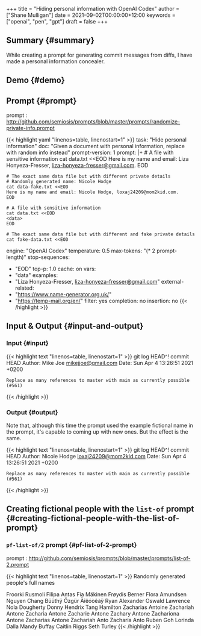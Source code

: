 +++
title = "Hiding personal information with OpenAI Codex"
author = ["Shane Mulligan"]
date = 2021-09-02T00:00:00+12:00
keywords = ["openai", "pen", "gpt"]
draft = false
+++

## Summary {#summary}

While creating a prompt for generating commit
messages from diffs, I have made a personal
information concealer.


## Demo {#demo}

<!-- Play on asciinema.com -->
<!-- <a title="asciinema recording" href="https://asciinema.org/a/GdPiFP0YLpfiZDeo9ptrCf6m1" target="_blank"><img alt="asciinema recording" src="https://asciinema.org/a/GdPiFP0YLpfiZDeo9ptrCf6m1.svg" /></a> -->
<!-- Play on the blog -->
<script src="https://asciinema.org/a/GdPiFP0YLpfiZDeo9ptrCf6m1.js" id="asciicast-GdPiFP0YLpfiZDeo9ptrCf6m1" async></script>


## Prompt {#prompt}

prompt
: <http://github.com/semiosis/prompts/blob/master/prompts/randomize-private-info.prompt>

<!--listend-->

{{< highlight yaml "linenos=table, linenostart=1" >}}
task: "Hide personal information"
doc: "Given a document with personal information, replace with random info instead"
prompt-version: 1
prompt: |+
    # A file with sensitive information
    cat data.txt <<EOD
    Here is my name and email: Liza Honyeza-Fresser, liza-honyeza-fresser@gmail.com.
    EOD

    # The exact same data file but with different private details
    # Randomly generated name: Nicole Hodge
    cat data-fake.txt <<EOD
    Here is my name and email: Nicole Hodge, loxaj24209@mom2kid.com.
    EOD

    # A file with sensitive information
    cat data.txt <<EOD
    <data>
    EOD

    # The exact same data file but with different and fake private details
    cat fake-data.txt <<EOD
engine: "OpenAI Codex"
temperature: 0.5
max-tokens: "(* 2 prompt-length)"
stop-sequences:
- "EOD"
top-p: 1.0
cache: on
vars:
- "data"
examples:
- "Liza Honyeza-Fresser, liza-honyeza-fresser@gmail.com"
external-related:
- "https://www.name-generator.org.uk/"
- "https://temp-mail.org/en/"
filter: yes
completion: no
insertion: no
{{< /highlight >}}


## Input & Output {#input-and-output}


### Input {#input}

{{< highlight text "linenos=table, linenostart=1" >}}
git log HEAD\^!
commit HEAD
Author: Mike Joe <mikejjoe@gmail.com>
Date:   Sun Apr 4 13:26:51 2021 +0200

    Replace as many references to master with main as currently possible (#561)
{{< /highlight >}}


### Output {#output}

Note that, although this time the prompt used
the example fictional name in the prompt, it's
capable to coming up with new ones. But the effect is the same.

{{< highlight text "linenos=table, linenostart=1" >}}
git log HEAD\^!
commit HEAD
Author: Nicole Hodge <loxaj24209@mom2kid.com>
Date:   Sun Apr 4 13:26:51 2021 +0200

    Replace as many references to master with main as currently possible (#561)
{{< /highlight >}}


## Creating fictional people with the `list-of` prompt {#creating-fictional-people-with-the-list-of-prompt}


### `pf-list-of/2` prompt {#pf-list-of-2-prompt}

prompt
: <http://github.com/semiosis/prompts/blob/master/prompts/list-of-2.prompt>

<!--listend-->

{{< highlight text "linenos=table, linenostart=1" >}}
Randomly generated people's full names

Froorki Rusmoli
Filipa Antas
Fia Mäkinen
Frøydis Berner
Flora Amundsen
Nguyen
Chang
Büüthÿ
Özgür
Äîêóòêàÿ
Ryan Alexander
Oswald Lawrence
Nola Dougherty
Donny Hendrix
Tang Hamilton
Zacharias Antoine
Zachariah Antone
Zacharia Antone
Zacharie Antone
Zachary Antone
Zachariona Antone
Zacharias Antone
Zachariah Anto
Zacharia Anto
Ruben Goh
Lorinda Dalla
Mandy Buffay
Caitlin Riggs
Seth Turley
{{< /highlight >}}